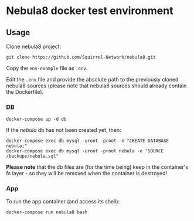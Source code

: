 # Nebula8 docker test environment

## Usage

Clone nebula8 project:

	git clone https://github.com/Squirrel-Network/nebula8.git

Copy the `env-example` file as `.env`. 

Edit the `.env` file and provide the absolute path to the previously cloned nebula8 sources (please note that nebula8 sources should already contain the Dockerfile).

### DB

	docker-compose up -d db


If the _nebula_ db has not been created yet, then:

	docker-compose exec db mysql -uroot -proot -e "CREATE DATABASE nebula;"
	docker-compose exec db mysql -uroot -proot nebula -e "SOURCE /backups/nebula.sql"

**Please note** that the db files are (for the time being) keep in the container's fs layer - so they will be removed when the container is destroyed!

### App

To run the app container (and access its shell):

	docker-compose run nebula8 bash
